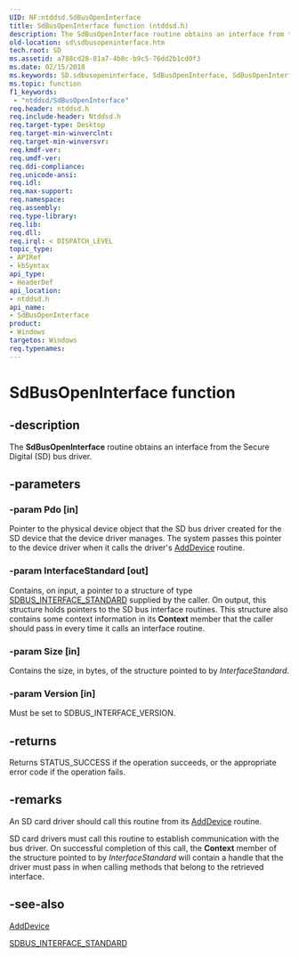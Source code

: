 ```yaml
---
UID: NF:ntddsd.SdBusOpenInterface
title: SdBusOpenInterface function (ntddsd.h)
description: The SdBusOpenInterface routine obtains an interface from the Secure Digital (SD) bus driver.
old-location: sd\sdbusopeninterface.htm
tech.root: SD
ms.assetid: a788cd28-81a7-4b8c-b9c5-76dd2b1cd0f3
ms.date: 02/15/2018
ms.keywords: SD.sdbusopeninterface, SdBusOpenInterface, SdBusOpenInterface function [Buses], ntddsd/SdBusOpenInterface, sd-rtns_44707c61-dadc-4151-b06a-8df3def56ab9.xml
ms.topic: function
f1_keywords:
 - "ntddsd/SdBusOpenInterface"
req.header: ntddsd.h
req.include-header: Ntddsd.h
req.target-type: Desktop
req.target-min-winverclnt: 
req.target-min-winversvr: 
req.kmdf-ver: 
req.umdf-ver: 
req.ddi-compliance: 
req.unicode-ansi: 
req.idl: 
req.max-support: 
req.namespace: 
req.assembly: 
req.type-library: 
req.lib: 
req.dll: 
req.irql: < DISPATCH_LEVEL
topic_type:
- APIRef
- kbSyntax
api_type:
- HeaderDef
api_location:
- ntddsd.h
api_name:
- SdBusOpenInterface
product:
- Windows
targetos: Windows
req.typenames: 
---
```


# SdBusOpenInterface function


## -description


The <b>SdBusOpenInterface</b> routine obtains an interface from the Secure Digital (SD) bus driver.


## -parameters




### -param Pdo [in]

Pointer to the physical device object that the SD bus driver created for the SD device that the device driver manages. The system passes this pointer to the device driver when it calls the driver's <a href="https://docs.microsoft.com/windows-hardware/drivers/ddi/content/wdm/nc-wdm-driver_add_device">AddDevice</a> routine.


### -param InterfaceStandard [out]

Contains, on input, a pointer to a structure of type <a href="https://docs.microsoft.com/previous-versions/windows/hardware/drivers/ff537923(v=vs.85)">SDBUS_INTERFACE_STANDARD</a> supplied by the caller. On output, this structure holds pointers to the SD bus interface routines. This structure also contains some context information in its <b>Context</b> member that the caller should pass in every time it calls an interface routine.


### -param Size [in]

Contains the size, in bytes, of the structure pointed to by <i>InterfaceStandard</i>.


### -param Version [in]

Must be set to SDBUS_INTERFACE_VERSION.


## -returns



Returns STATUS_SUCCESS if the operation succeeds, or the appropriate error code if the operation fails. 




## -remarks



An SD card driver should call this routine from its <a href="https://docs.microsoft.com/windows-hardware/drivers/ddi/content/wdm/nc-wdm-driver_add_device">AddDevice</a> routine.

SD card drivers must call this routine to establish communication with the bus driver. On successful completion of this call, the <b>Context</b> member of the structure pointed to by <i>InterfaceStandard</i> will contain a handle that the driver must pass in when calling methods that belong to the retrieved interface. 




## -see-also




<a href="https://docs.microsoft.com/windows-hardware/drivers/ddi/content/wdm/nc-wdm-driver_add_device">AddDevice</a>



<a href="https://docs.microsoft.com/previous-versions/windows/hardware/drivers/ff537923(v=vs.85)">SDBUS_INTERFACE_STANDARD</a>
 

 

